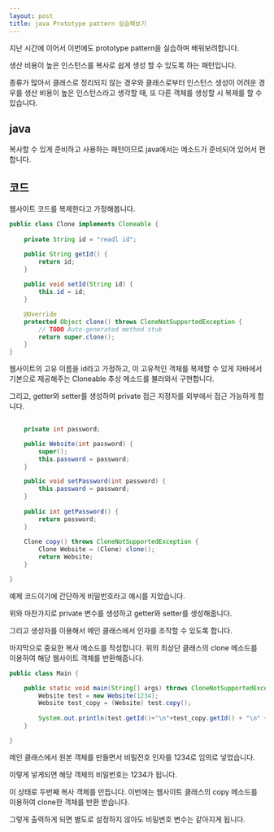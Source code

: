 ```yaml
---
layout: post
title: java Prototype pattern 실습해보기
---
```


지난 시간에 이어서 이번에도 prototype pattern을 실습하며 배워보려합니다.

생산 비용이 높은 인스턴스를 복사로 쉽게 생성 할 수 있도록 하는 패턴입니다.

종류가 많아서 클래스로 정리되지 않는 경우와 클래스로부터 인스턴스 생성이 어려운 경우를 생산 비용이 높은 인스턴스라고 생각할 때, 또 다른 객체를 생성할 시 복제를 할 수 있습니다.

## java 

복사할 수 있게 준비하고 사용하는 패턴이므로 java에서는 메소드가 준비되어 있어서 편합니다.

## 코드

웹사이트 코드를 복제한다고 가정해봅니다.

```java
public class Clone implements Cloneable {
	
	private String id = "readl id";

	public String getId() {
		return id;
	}
	
	public void setId(String id) {
		this.id = id;
	}

	@Override
	protected Object clone() throws CloneNotSupportedException {
		// TODO Auto-generated method stub
		return super.clone();
	}
}
```

웹사이트의 고유 이름을 id라고 가정하고, 이 고유적인 객체를 복제할 수 있게 자바에서 기본으로 제공해주는 Cloneable 추상 메소드를 불러와서 구현합니다.

그리고, getter와 setter를 생성하여 private 접근 지정자를 외부에서 접근 가능하게 합니다.

```java
	
	private int password;

	public Website(int password) {
		super();
		this.password = password;
	}

	public void setPassword(int password) {
		this.password = password;
	}
	
	public int getPassword() {
		return password;
	}
	
	Clone copy() throws CloneNotSupportedException {
		Clone Website = (Clone) clone();
		return Website;
	}

}
```

예제 코드이기에 간단하게 비밀번호라고 예시를 지었습니다.

위와 마찬가지로 private 변수를 생성하고 getter와 setter를 생성해줍니다.

그리고 생성자를 이용해서 메인 클래스에서 인자를 조작할 수 있도록 합니다.

마지막으로 중요한 복사 메소드를 작성합니다.
위의 최상단 클래스의 clone 메소드를 이용하여 해당 웹사이트 객체를 반환해줍니다.

```java
public class Main {

	public static void main(String[] args) throws CloneNotSupportedException {
		Website test = new Website(1234);
		Website test_copy = (Website) test.copy();
		
		System.out.println(test.getId()+"\n"+test_copy.getId() + "\n" + test.getPassword()+ "\n" + test_copy.getPassword());
	}

}
```

메인 클래스에서 원본 객체를 만들면서 비밀전호 인자를 1234로 임의로 넣었습니다.

이렇게 넣게되면 해당 객체의 비밀번호는 1234가 됩니다.

이 상태로 두번째 복사 객체를 만듭니다. 
이번에는 웹사이트 클래스의 copy 메소드를 이용하여 clone한 객체를 반환 받습니다.

그렇게 출력하게 되면 별도로 설정하지 않아도 비밀번호 변수는 같아지게 됩니다.